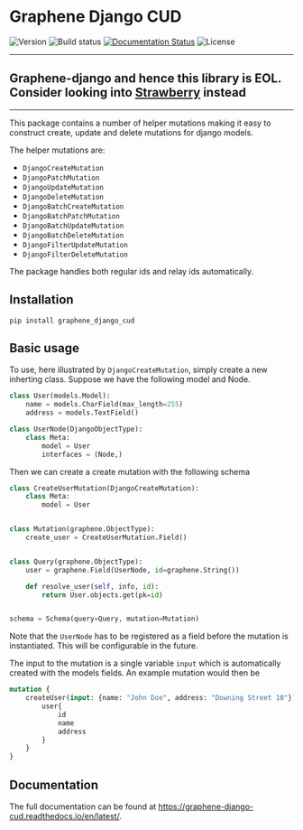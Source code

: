 # Graphene Django CUD

![Version](https://img.shields.io/pypi/v/graphene-django-cud)
![Build status](https://travis-ci.org/tOgg1/graphene-django-cud.svg?branch=develop)
[![Documentation Status](https://readthedocs.org/projects/graphene-django-cud/badge/?version=latest)](https://graphene-django-cud.readthedocs.io/en/latest/?badge=latest)
![License](https://img.shields.io/github/license/tOgg1/graphene-django-cud)

--------------------
## Graphene-django and hence this library is EOL. Consider looking into [Strawberry](https://github.com/strawberry-graphql/strawberry) instead

--------------------

This package contains a number of helper mutations making it easy to construct create, update and delete mutations for django models.

The helper mutations are:
 * `DjangoCreateMutation`
 * `DjangoPatchMutation`
 * `DjangoUpdateMutation`
 * `DjangoDeleteMutation`
 * `DjangoBatchCreateMutation`
 * `DjangoBatchPatchMutation`
 * `DjangoBatchUpdateMutation`
 * `DjangoBatchDeleteMutation`
 * `DjangoFilterUpdateMutation`
 * `DjangoFilterDeleteMutation`

The package handles both regular ids and relay ids automatically.

## Installation

`pip install graphene_django_cud`

## Basic usage

To use, here illustrated by `DjangoCreateMutation`, simply create a new inherting class.
Suppose we have the following model and Node.

```python
class User(models.Model):
    name = models.CharField(max_length=255)
    address = models.TextField()

class UserNode(DjangoObjectType):
    class Meta:
        model = User
        interfaces = (Node,)
```

Then we can create a create mutation with the following schema

```python
class CreateUserMutation(DjangoCreateMutation):
    class Meta:
        model = User


class Mutation(graphene.ObjectType):
    create_user = CreateUserMutation.Field()


class Query(graphene.ObjectType):
    user = graphene.Field(UserNode, id=graphene.String())

    def resolve_user(self, info, id):
        return User.objects.get(pk=id)


schema = Schema(query=Query, mutation=Mutation)
```

Note that the `UserNode` has to be registered as a field before the mutation is instantiated. This will be configurable in the future.

The input to the mutation is a single variable `input` which is automatically created with the models fields.
An example mutation would then be

```graphql
mutation {
    createUser(input: {name: "John Doe", address: "Downing Street 10"}){
        user{
            id
            name
            address
        }
    }
}
```

## Documentation

The full documentation can be found at https://graphene-django-cud.readthedocs.io/en/latest/.
